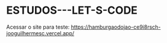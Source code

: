 # ESTUDOS---LET-S-CODE

Acessar o site para teste: https://hamburgaodojao-ce9i8rsch-jooguilhermesc.vercel.app/

